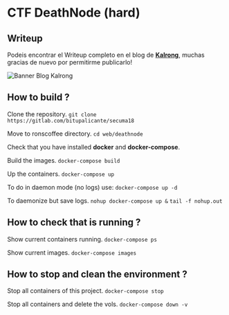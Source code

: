# CTF DeathNode (hard)

## Writeup

Podeis encontrar el Writeup completo en el blog de [**Kalrong**](https://blog.kalrong.net/es/2018/11/24/secuma-2018-deathnode-500/), muchas gracias de nuevo por permitirme publicarlo!

<img src="https://blog.kalrong.net/wp-content/uploads/2016/04/banner2-1.png" alt="Banner Blog Kalrong">

## How to build ?

Clone the repository.
`git clone https://gitlab.com/bitupalicante/secuma18`

Move to ronscoffee directory.
`cd web/deathnode`

Check that you have installed **docker** and **docker-compose**.

Build the images.
`docker-compose build`

Up the containers.
`docker-compose up`

To do in daemon mode (no logs) use:
`docker-compose up -d`

To daemonize but save logs.
`nohup docker-compose up &`
`tail -f nohup.out`


## How to check that is running ?

Show current containers running.
`docker-compose ps`

Show current images.
`docker-compose images`


## How to stop and clean the environment ?

Stop all containers of this project.
`docker-compose stop`

Stop all containers and delete the vols.
`docker-compose down -v`
